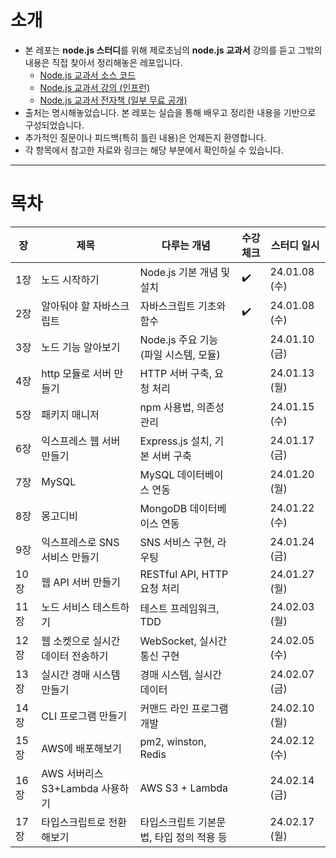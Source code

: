 # 소개

- 본 레포는 <b>node.js 스터디</b>를 위해 제로초님의 <b>node.js 교과서</b> 강의를 듣고 그밖의 내용은 직접 찾아서 정리해놓은 레포입니다.
    - [Node.js 교과서 소스 코드](https://github.com/ZeroCho/nodejs-book)
    - [Node.js 교과서 강의 (인프런)](https://www.inflearn.com/course/%EB%85%B8%EB%93%9C-js-%EA%B5%90%EA%B3%BC%EC%84%9C)
    - [Node.js 교과서 전자책 (일부 무료 공개)](https://thebook.io/080334/)
- 출처는 명시해놓았습니다. 본 레포는 실습을 통해 배우고 정리한 내용을 기반으로 구성되었습니다.
- 추가적인 질문이나 피드백(특히 틀린 내용)은 언제든지 환영합니다. 
- 각 항목에서 참고한 자료와 링크는 해당 부분에서 확인하실 수 있습니다.

---

# 목차

| 장  | 제목                            | 다루는 개념                | 수강 체크 | 스터디 일시 |
|-----|---------------------------------|----------------------------|-----------|-------------|
| 1장  | 노드 시작하기                    | Node.js 기본 개념 및 설치   |     ✔️      |     24.01.08 (수)   |
| 2장  | 알아둬야 할 자바스크립트          | 자바스크립트 기초와 함수    |       ✔️    |   24.01.08 (수)      |
| 3장  | 노드 기능 알아보기                | Node.js 주요 기능 (파일 시스템, 모듈) |           |        24.01.10 (금)     |
| 4장  | http 모듈로 서버 만들기           | HTTP 서버 구축, 요청 처리    |           |     24.01.13 (월)        |
| 5장  | 패키지 매니저                     | npm 사용법, 의존성 관리      |           |    24.01.15 (수)         |
| 6장  | 익스프레스 웹 서버 만들기          | Express.js 설치, 기본 서버 구축 |           |    24.01.17 (금)         |
| 7장  | MySQL                            | MySQL 데이터베이스 연동      |           |      24.01.20 (월)        |
| 8장  | 몽고디비                         | MongoDB 데이터베이스 연동    |           |      24.01.22 (수)       |
| 9장  | 익스프레스로 SNS 서비스 만들기    | SNS 서비스 구현, 라우팅     |           |     24.01.24 (금)        |
| 10장 | 웹 API 서버 만들기               | RESTful API, HTTP 요청 처리  |           |     24.01.27 (월)         |
| 11장 | 노드 서비스 테스트하기           | 테스트 프레임워크, TDD       |           |   24.02.03 (월)           |
| 12장 | 웹 소켓으로 실시간 데이터 전송하기 | WebSocket, 실시간 통신 구현 |           |     24.02.05 (수)         |
| 13장 | 실시간 경매 시스템 만들기         | 경매 시스템, 실시간 데이터  |           |     24.02.07 (금)          |
| 14장 | CLI 프로그램 만들기              | 커맨드 라인 프로그램 개발   |           |     24.02.10 (월)         |
| 15장   | AWS에 배포해보기              | pm2, winston, Redis                         |                      | 24.02.12 (수)         |
| 16장   | AWS 서버리스 S3+Lambda 사용하기         | AWS S3 + Lambda  |         | 24.02.14 (금)         |
| 17장   | 타입스크립트로 전환해보기       | 타입스크립트 기본문법, 타입 정의 적용 등   |                      | 24.02.17 (월)         |